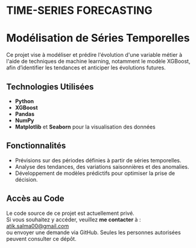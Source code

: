 # TIME-SERIES FORECASTING  
# Modélisation de Séries Temporelles

Ce projet vise à modéliser et prédire l'évolution d'une variable métier à l'aide de techniques de machine learning, notamment le modèle XGBoost, afin d’identifier les tendances et anticiper les évolutions futures.

## Technologies Utilisées
- **Python**
- **XGBoost**
- **Pandas**
- **NumPy**
- **Matplotlib** et **Seaborn** pour la visualisation des données

## Fonctionnalités
- Prévisions sur des périodes définies à partir de séries temporelles.
- Analyse des tendances, des variations saisonnières et des anomalies.
- Développement de modèles prédictifs pour optimiser la prise de décision.

## Accès au Code
Le code source de ce projet est actuellement privé.  
Si vous souhaitez y accéder, veuillez **me contacter** à : atik.salma00@gmail.com  
ou envoyer une demande via GitHub. Seules les personnes autorisées peuvent consulter ce dépôt.
